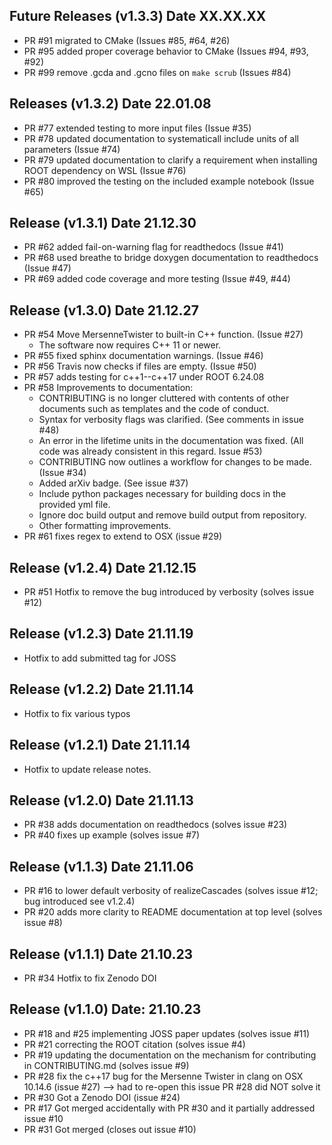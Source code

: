 ## Future Releases (v1.3.3) Date XX.XX.XX 

* PR #91 migrated to CMake (Issues #85, #64, #26)
* PR #95 added proper coverage behavior to CMake (Issues #94, #93, #92)
* PR #99 remove .gcda and .gcno files on `make scrub` (Issues #84)

## Releases (v1.3.2) Date 22.01.08 

* PR #77 extended testing to more input files (Issue #35)
* PR #78 updated documentation to systematicall include units of all parameters (Issue #74)
* PR #79 updated documentation to clarify a requirement when installing ROOT dependency on WSL (Issue #76)
* PR #80 improved the testing on the included example notebook (Issue #65)

## Release (v1.3.1) Date 21.12.30 

* PR #62 added fail-on-warning flag for readthedocs (Issue #41)
* PR #68 used breathe to bridge doxygen documentation to readthedocs (Issue #47)
* PR #69 added code coverage and more testing (Issue #49, #44)

## Release (v1.3.0) Date 21.12.27

* PR #54 Move MersenneTwister to built-in C++ function. (Issue #27)
	* The software now requires C++ 11 or newer.
* PR #55 fixed sphinx documentation warnings. (Issue #46)
* PR #56 Travis now checks if files are empty. (Issue #50)
* PR #57 adds testing for c++1--c++17 under ROOT 6.24.08
* PR #58 Improvements to documentation:
	* CONTRIBUTING is no longer cluttered with contents of other documents such as templates and the code of conduct.
	* Syntax for verbosity flags was clarified. (See comments in issue #48)
	* An error in the lifetime units in the documentation was fixed. (All code was already consistent in this regard. Issue #53)
	* CONTRIBUTING now outlines a workflow for changes to be made. (Issue #34)
	* Added arXiv badge. (See issue #37)
	* Include python packages necessary for building docs in the provided yml file.
	* Ignore doc build output and remove build output from repository.
	* Other formatting improvements.
* PR #61 fixes regex to extend to OSX (issue #29)

## Release (v1.2.4) Date 21.12.15

* PR #51 Hotfix to remove the bug introduced by verbosity (solves issue #12)

## Release (v1.2.3) Date 21.11.19

* Hotfix to add submitted tag for JOSS

## Release (v1.2.2) Date 21.11.14

* Hotfix to fix various typos

## Release (v1.2.1) Date 21.11.14

* Hotfix to update release notes. 

## Release (v1.2.0) Date 21.11.13

* PR #38 adds documentation on readthedocs (solves issue #23)
* PR #40 fixes up example (solves issue #7)


## Release (v1.1.3) Date 21.11.06

* PR #16 to lower default verbosity of realizeCascades (solves issue #12; bug introduced see v1.2.4)
* PR #20 adds more clarity to README documentation at top level (solves issue #8)

## Release (v1.1.1) Date 21.10.23

* PR #34 Hotfix to fix Zenodo DOI

## Release (v1.1.0) Date: 21.10.23

* PR #18 and #25 implementing JOSS paper updates (solves issue #11)
* PR #21 correcting the ROOT citation (solves issue #4)
* PR #19 updating the documentation on the mechanism for contributing in CONTRIBUTING.md (solves issue #9)
* PR #28 fix the c++17 bug for the Mersenne Twister in clang on OSX 10.14.6 (issue #27) --> had to re-open this issue PR #28 did NOT solve it
* PR #30 Got a Zenodo DOI (issue #24) 
* PR #17 Got merged accidentally with PR #30 and it partially addressed issue #10 
* PR #31 Got merged (closes out issue #10)
